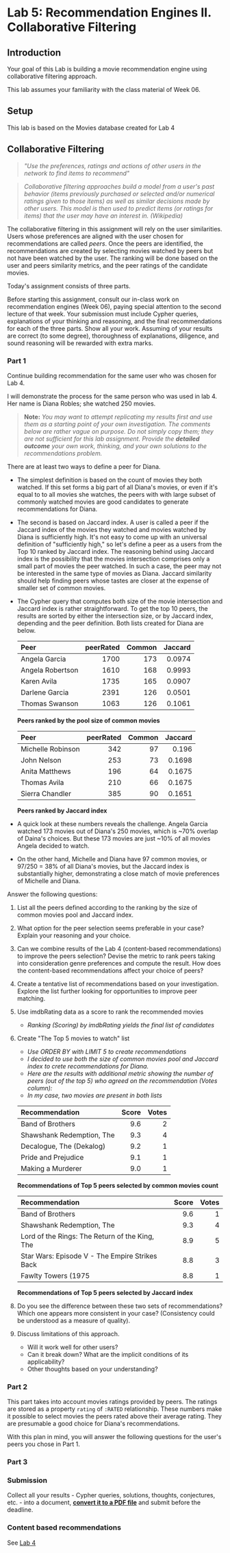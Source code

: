 # Lab 5: Recommendation Engines II. Collaborative Filtering

## Introduction

Your goal of this Lab is building a movie recommendation engine using collaborative filtering approach. 

This lab assumes your familiarity with the class material of Week 06. 

## Setup


This lab is based on the Movies database created for Lab 4


## Collaborative Filtering 

>_"Use the preferences, ratings and actions of other users in the network to find items to recommend"_


> _Collaborative filtering approaches build a model from a user's past behavior (items previously purchased or selected and/or numerical ratings given to those items) as well as similar decisions made by other users. This model is then used to predict items (or ratings for items) that the user may have an interest in.  (Wikipedia)_



The collaborative filtering in this assignment will rely on the user similarities. Users whose preferences are aligned with the user chosen for recommendations are called *peers*. Once the peers are identified,
the recommendations are created by selecting movies watched by peers but not have been watched by the user. The ranking will be done based on the 
user and peers similarity metrics, and the peer ratings of the candidate movies.


Today's assignment consists of three parts. 
<!-- 
 In the first part, only information of watched (and rated) movies is available; in the second part we have access to the ratings assigned to movies that the user watched previously. These ratings are used to learn user preferences for movies of different genres. The third part is an attempt to combine results of the first and the second parts and create a more robust representation of user's preferences. As described earlier, the recommendations are created by selecting movies from the most preferred genre(s) under the condition that they have not yet been watched. The final recommendations are ranked by the `imdbRating` field that is used as score.  Only the top 5 movies are recommended to the user to watch.
-->

Before starting this assignment, consult our in-class work on recommendation engines (Week 06), paying special attention to the second lecture of that week. Your submission must include
Cypher queries, explanations of your thinking and reasoning, and the final recommendations for each of the three parts. Show all your work. Assuming of your results are correct (to some degree), thoroughness of explanations, diligence, and sound reasoning will be rewarded with extra marks. 


### Part 1

Continue building recommendation for the same user who was chosen for Lab 4.

I will demonstrate the process for the same person who was used in lab 4. Her name is Diana Robles; she watched 250 movies.

> **Note:** _You may want to attempt replicating my results first and use them as a starting point of your own investigation. The comments below are rather vague on purpose. Do not simply copy them; they are not sufficient for this lab assignment. Provide the **detailed outcome** your own work, thinking, and your own solutions to the recommendations problem._


<!-- 
```sql
// Jaccard
match(u:User{name:"Diana Robles"}) -[r:RATED] -(m:Movie) <-[rp:RATED] - (peer:User) 
with u,peer,m
CALL{with peer match (peer) -[:RATED] -> (om:Movie) return count(distinct om) as peerRated }
with  peer, peerRated, count(distinct m) as common
return peer, peerRated, common, 1.0*common /(250 + peerRated - common) as jaccard
order by jaccard desc limit 10
```
-->

There are at least two ways to define a peer for Diana. 

* The simplest definition is based on the count of movies they both watched. If this set forms a big part of all Diana's movies, or even if it's equal to to all movies she watches, the peers with with large subset of commonly watched movies are good candidates to generate recommendations for Diana.

*  The second is based on  Jaccard index. A user is called a peer if the Jaccard index of the movies they watched and movies watched by Diana is sufficiently high. It's not easy to come up with an universal definition of "sufficiently high," so let's define a peer as a users from the Top 10 ranked by Jaccard index. The reasoning behind using Jaccard index is the  possibility that the movies intersection comprises only a small part of movies the peer watched. In such a case, the peer may not be interested in the same type of movies as Diana. Jaccard similarity should help finding peers whose tastes are closer at the expense of smaller set of common movies.  

*  The Cypher query that computes both size of the movie intersection and Jaccard index is rather straightforward. To get the top 10 peers, the results are sorted by either the intersection size, or by Jaccard index, depending and the peer definition. Both lists created for Diana are below.  

    
    |Peer	|peerRated|	Common	|Jaccard|
    |:------|---------:|---------:|------:|
    |Angela Garcia|1700	|173|0.0974|
    |Angela Robertson|1610|	168	|0.9993|
    |Karen Avila|1735|165|0.0907|
    |Darlene Garcia|2391|126|0.0501|
    |Thomas Swanson|1063|126|0.1061|
    **Peers ranked by the pool size of common movies** 


    |Peer|peerRated|Common	|Jaccard|
    |:------|---------:|---------:|------:|
    |Michelle Robinson|	342	|97	|0.196 | 
    |John Nelson|253|73|	0.1698| 
    |Anita Matthews|196	|64|	0.1675| 
    |Thomas Avila|210|66	|0.1675|
    |Sierra Chandler|385|	90	|0.1651|
    **Peers ranked by Jaccard index** 


* A quick look at these numbers reveals the challenge. Angela Garcia watched 173 movies out of Diana's 250 movies, which is ~70% overlap of Daina's choices. But these 173 movies are just ~10% of all movies Angela decided to watch. 

* On the other hand, Michelle and Diana have 97 common movies, or 97/250 = 38% of all Diana's movies, but the Jaccard index is substantially higher, demonstrating a close match of movie preferences of Michelle and Diana. 

Answer the following questions:
 
1. List all the peers defined according to the ranking by the size of common movies pool and Jaccard index. 
   
2. What option for the peer selection seems preferable in your case? Explain your reasoning and your choice.  
   
5. Can we combine results of the Lab 4 (content-based recommendations) to improve the peers selection? Devise the metric to rank peers taking into consideration genre preferences and compute the result. How does the content-based recommendations affect your choice of peers? 
 
 6. Create a tentative list of recommendations based on your investigation. Explore the list further looking for opportunities to improve peer matching.  
 
7. Use imdbRating data as a score to rank the recommended movies    
    * _Ranking (Scoring) by imdbRating yields the final list of candidates_ 
8. Create "The Top 5 movies to watch" list    
    * _Use ORDER BY with LIMIT 5 to create recommendations_    
    * _I decided to use both the size of common movies pool and Jaccard index to crete recommendations for Diana._
    * _Here are the results with additional metric showing the number of peers (out of the top 5) who agreed on the recommendation (Votes column):_
    * _In my case, two movies are present in both lists_



    |Recommendation	|Score	|Votes|
    |:------|---------:|------:|
    |Band of Brothers|	9.6	|2|
    |Shawshank Redemption, The|	9.3|	4|
    |Decalogue, The (Dekalog)|	9.2	|1|
    |Pride and Prejudice|	9.1	|1|
    |Making a Murderer|	9.0	|1 | 
     **Recommendations of Top 5 peers selected by common movies count**


    |Recommendation	|Score	|Votes|
    |:------|---------:|------:|
    |Band of Brothers	|9.6	|1|
    |Shawshank Redemption, The|	9.3	|4|
    |Lord of the Rings: The Return of the King, The	|8.9	|5|
    Star Wars: Episode V - The Empire Strikes Back	|8.8	|3|
    |Fawlty Towers (1975|	8.8	|1|    
     **Recommendations of Top 5 peers selected by Jaccard index**



<!--
match (diana:User{name:"Diana Robles"}) 
match(peer:User) -[r:RATED] - (rec:Movie)
where peer.name IN ["Michelle Robinson", "John Nelson", 'Anita Matthews',
 'Thomas Avila','Sierra Chandler'] 
   and not (diana) -[:RATED] -> (rec)
   and not rec.imdbRating is null
return  rec.title as Recommendation, 
       rec.imdbRating as Score, count(peer) as Votes
 order by rec.imdbRating desc limit 5
```sql
-->

8. Do you see the difference between these two sets of recommendations? Which one appears more consistent in your case? (Consistency could be understood as a measure of quality).

9. Discuss limitations of this approach. 
    * Will it work well for other users? 
    * Can it break down? What are the implicit conditions of its applicability? 
    * Other thoughts based on your understanding? 




### Part 2


This part takes into account movies ratings provided by peers. The ratings are stored as a property `rating` of `:RATED` relationship. These numbers make it possible to select movies the peers rated above their average rating. They are presumable a good choice for Diana's recommendations. 

With this plan in mind, you will answer the following questions for the user's peers you chose in Part 1. 

<!--

1. What is the average rating of movies the user watched?
    * _Average rating of all movies Diana watched is 3.17_
4. What is the average rating per genre? 
    * _The highest average rating of 3.63 is reached for "Western"_    
    * _The next three genres are "War" (3.43), "Sci-Fi" (3.3), and "Musical" (3.3)_.
5. What genres are the best candidates for recommendations based on the movie ratings? 
    * _Based on these results, the best genres to use for recommendations are "Western" and "War"_
6. Create a tentative list of recommended movies based on the average ratings
    * _There are enough movies in these categories available for recommendations_
7. Use `imdbRating` data as a score to rank the recommended movies
    * _Using `imdbRating` as a ranking score leads to the list of top movies to recommend_
8. Create "The Top 5 movies to watch" list
    * _Use ORDER BY and LIMIT to create recommendations_
    * _Recommendations for Diana according to the analysis of her movie ratings_

        |Recommendation| 	Score | Genres |
        |:---------------|---------:|------ |
        |Shenandoah|	7.4 |	["War", "Western", "Drama"] 
        |Legends of the Fall| 7.5| 	["War", "Drama", "Western", "Romance"]
        |Two Mules for Sister Sara |	7.0	|["War", "Western", "Comedy"]
        |Alamo, The |	6.9	|["Drama", "Western", "Action", "War"]
        |Australia |	6.6	|["Adventure", "Western", "Drama", "War"]


9. Discuss limitations of this approach.
    * What can make this approach break or render it less reliable or accurate? 
    * Similarly to the Part 1, the decisions we made are biased. Explain the nature of this bias. Should we attempt to compensate for it? 
 
--> 
### Part 3

<!-- 
Now we have two versions of content-based recommendation methods. It's time to think about their differences and applicability. 

Answer the following questions.

1. How do the recommendations obtained in Part 1 and Part 2 differ? 
2. Discuss possible reasons for these differences. 
3. What approach would work better in the real-life scenario? Why?  
5. Come up with a better way to create recommendations by combining both methods. 
6. Merge Cypher queries of Part 1 and Part 2 to create the final list of recommendations

-->

### Submission

Collect all your results - Cypher queries, solutions, thoughts, conjectures, etc. - into a document, <u>**convert it to a PDF file**</u> and submit before the deadline. 


### Content based recommendations

See [Lab 4](https://github.com/vryzhov/COSC416-2024/tree/main/lab4)


